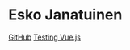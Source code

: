 <html>
  <head>
    <title></title>
    <link href="styles/style.css" rel="stylesheet" />
  </head>
  <body>
    <h1>Esko Janatuinen</h1>
    <a href="https://github.com/eskojanatuinen">GitHub</a>
    <a href="https://github.com/eskojanatuinen/vue/index.html">Testing Vue.js</a>
    <script src="js/three.js"></script>
    <script>
      var scene = new THREE.Scene();
      var camera = new THREE.PerspectiveCamera(
        75,
        window.innerWidth / window.innerHeight,
        0.1,
        1000
      );

      var renderer = new THREE.WebGLRenderer();
      renderer.setSize(window.innerWidth, window.innerHeight);
      document.body.appendChild(renderer.domElement);

      let geometry = new THREE.BoxGeometry(1, 1, 1);
      let loader = new THREE.TextureLoader();
      let materialArray = [
        new THREE.MeshBasicMaterial({
          map: loader.load("s1.jpg"),
        }),
        new THREE.MeshBasicMaterial({
          map: loader.load("s4.jpg"),
        }),
        new THREE.MeshBasicMaterial({
          map: loader.load("s2.jpg"),
        }),
        new THREE.MeshBasicMaterial({
          map: loader.load("s3.jpg"),
        }),
        new THREE.MeshBasicMaterial({
          map: loader.load("6.jpg"),
        }),
        new THREE.MeshBasicMaterial({
          map: loader.load("6.jpg"),
        }),
      ];
      let cube = new THREE.Mesh(geometry, materialArray);

      scene.add(cube);

      camera.position.z = 2;
      cube.position.y = 0.3;

      var animate = function () {
        requestAnimationFrame(animate);

        cube.rotation.x += 0.004;
        cube.rotation.y += 0.004;
        cube.rotation.z += 0.001;

        renderer.render(scene, camera);
      };

      animate();
    </script>

  </body>
</html>
